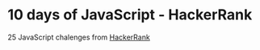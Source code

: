 # 10 days of JavaScript - HackerRank

25 JavaScript chalenges from [HackerRank](https://www.hackerrank.com/domains/tutorials/10-days-of-javascript)
